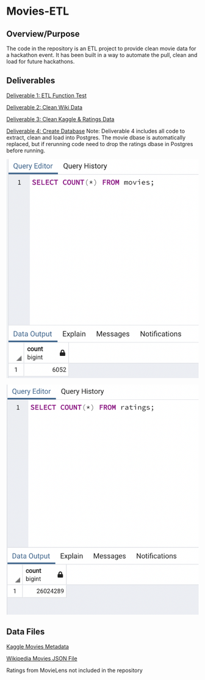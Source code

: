 # Movies-ETL

## Overview/Purpose
The code in the repository is an ETL project to provide clean movie data for a hackathon event.   It has been built in a way to automate the pull, clean and load for future hackathons.

## Deliverables

[Deliverable 1: ETL Function Test](https://github.com/Christopheremorgan/Movies-ETL/blob/main/ETL_function_test.ipynb) 

[Deliverable 2: Clean Wiki Data](https://github.com/Christopheremorgan/Movies-ETL/blob/main/ETL_clean_wiki_movies.ipynb) 

[Deliverable 3: Clean Kaggle & Ratings Data](https://github.com/Christopheremorgan/Movies-ETL/blob/main/ETL_clean_kaggle_data.ipynb) 

[Deliverable 4: Create Database](https://github.com/Christopheremorgan/Movies-ETL/blob/main/ETL_create_database.ipynb) 
Note: Deliverable 4 includes all code to extract, clean and load into Postgres.  The movie dbase is automatically replaced, but if rerunning code need to drop the ratings dbase in Postgres before running.


![Movie Table Select Count Query](https://github.com/Christopheremorgan/Movies-ETL/blob/main/Resources/movies_query.png)

![Ratings Table Select Count Query](https://github.com/Christopheremorgan/Movies-ETL/blob/main/Resources/ratings_query.png)

## Data Files
[Kaggle Movies Metadata](https://github.com/Christopheremorgan/Movies-ETL/blob/main/Resources/movies_metadata.csv.zip) 

[Wikipedia Movies JSON File](https://github.com/Christopheremorgan/Movies-ETL/blob/main/Resources/wikipedia-movies.json) 

Ratings from MovieLens not included in the repository
